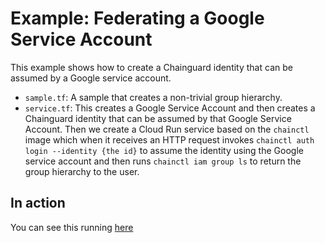 # Example: Federating a Google Service Account

This example shows how to create a Chainguard identity that can be assumed by a
Google service account.

- `sample.tf`: A sample that creates a non-trivial group hierarchy.
- `service.tf`: This creates a Google Service Account and then creates a Chainguard identity that can be assumed by that Google Service Account.  Then we create a Cloud Run service based on the `chainctl` image which when it receives an HTTP request invokes `chainctl auth login --identity {the id}` to assume the identity using the Google service account and then runs `chainctl iam group ls` to return the group hierarchy to the user.


## In action

You can see this running [here](https://staging-google-example-j2wqachcbq-uw.a.run.app/)
